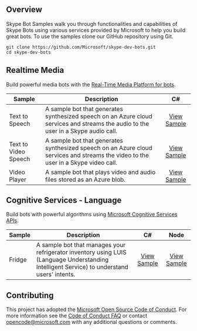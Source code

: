 ## Overview

Skype Bot Samples walk you through functionalities and capabilities of Skype Bots using various services provided by Microsoft to help you build great bots. To use the samples clone our GitHub repository using Git.

    git clone https://github.com/Microsoft/skype-dev-bots.git
    cd skype-dev-bots


## Realtime Media
Build powerful media bots with the [Real-Time Media Platform for bots](https://docs.microsoft.com/en-us/bot-framework/dotnet/bot-builder-dotnet-real-time-media-concepts).  

Sample | Description | C#
------------ | ------------- | :-----------:
Text to Speech | A sample bot that generates synthesized speech on an Azure cloud services and streams the audio to the user in a Skype audio call. | [View Sample](/Samples/Csharp/RealtimeMedia/TextToSpeech)
Text to Video Speech | A sample bot that generates synthesized speech on an Azure cloud services and streams the video to the user in a Skype video call. | [View Sample](/Samples/Csharp/RealtimeMedia/TextToVideoSpeech)
Video Player | A sample bot that plays video and audio files stored as an Azure blob. | [View Sample](/Samples/Csharp/RealtimeMedia/VideoPlayer)

## Cognitive Services - Language
Build bots with powerful algorithms using [Microsoft Cognitive Services APIs](https://azure.microsoft.com/en-us/services/cognitive-services/).  

Sample | Description | C# | Node
------------ | ------------- | :-----------: | :-----------:
Fridge | A sample bot that manages your refrigerator inventory using LUIS (Language Understanding Intelligent Service) to understand users' intents. | [View Sample](/Samples/Csharp/CognitiveServices-Language/Fridge) | [View Sample](/Samples/Node/CognitiveServices-Language/Fridge)


## Contributing
This project has adopted the [Microsoft Open Source Code of Conduct](https://opensource.microsoft.com/codeofconduct/). For more information see the [Code of Conduct FAQ](https://opensource.microsoft.com/codeofconduct/faq/) or contact [opencode@microsoft.com](mailto:opencode@microsoft.com) with any additional questions or comments.